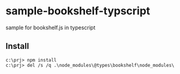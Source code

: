 # sample-bookshelf-typscript
sample for bookshelf.js in typescript


## Install
```
c:\prj> npm install
c:\prj> del /s /q .\node_modules\@types\bookshelf\node_modules\
```
